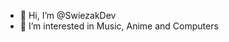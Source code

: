 - 👋 Hi, I’m @SwiezakDev
- 👀 I’m interested in Music, Anime and Computers
  

<!---
SwiezakDev/SwiezakDev is a ✨ special ✨ repository because its `README.md` (this file) appears on your GitHub profile.
You can click the Preview link to take a look at your changes.
--->

